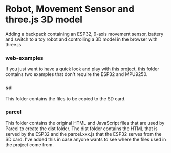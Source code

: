 # Robot, Movement Sensor and three.js 3D model

Adding a backpack containing an ESP32, 9-axis movement sensor, battery and switch to a toy robot and controlling a 3D model in the browser with three.js

### web-examples
If you just want to have a quick look and play with this project, this folder contains two examples that don't require the ESP32 and MPU9250.

### sd
This folder contains the files to be copied to the SD card.

### parcel
This folder contains the original HTML and JavaScript files that are used by Parcel to create the dist folder. The dist folder contains the HTML that is served by the ESP32 and the parcel.xxx.js that the ESP32 serves from the SD card. I've added this in case anyone wants to see where the files used in the project come from.
